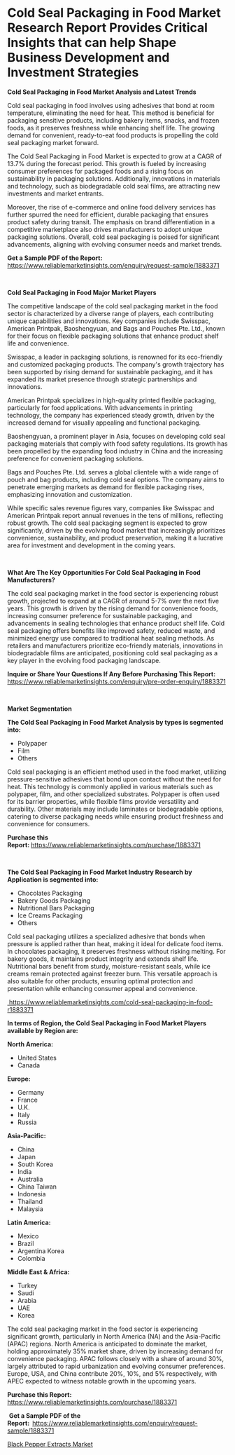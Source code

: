 <p><h1>Cold Seal Packaging in Food Market Research Report Provides Critical Insights that can help Shape Business Development and Investment Strategies</h1></p><p><strong>Cold Seal Packaging in Food Market Analysis and Latest Trends</strong></p>
<p><p>Cold seal packaging in food involves using adhesives that bond at room temperature, eliminating the need for heat. This method is beneficial for packaging sensitive products, including bakery items, snacks, and frozen foods, as it preserves freshness while enhancing shelf life. The growing demand for convenient, ready-to-eat food products is propelling the cold seal packaging market forward.</p><p>The Cold Seal Packaging in Food Market is expected to grow at a CAGR of 13.7% during the forecast period. This growth is fueled by increasing consumer preferences for packaged foods and a rising focus on sustainability in packaging solutions. Additionally, innovations in materials and technology, such as biodegradable cold seal films, are attracting new investments and market entrants. </p><p>Moreover, the rise of e-commerce and online food delivery services has further spurred the need for efficient, durable packaging that ensures product safety during transit. The emphasis on brand differentiation in a competitive marketplace also drives manufacturers to adopt unique packaging solutions. Overall, cold seal packaging is poised for significant advancements, aligning with evolving consumer needs and market trends.</p></p>
<p><strong>Get a Sample PDF of the Report:&nbsp;</strong> <a href="https://www.reliablemarketinsights.com/enquiry/request-sample/1883371?utm_campaign=2179&utm_medium=2&utm_source=Github&utm_content=ia&utm_term=03042025&utm_id=cold-seal-packaging-in-food">https://www.reliablemarketinsights.com/enquiry/request-sample/1883371</a></p>
<p>&nbsp;</p>
<p><strong>Cold Seal Packaging in Food Major Market Players</strong></p>
<p><p>The competitive landscape of the cold seal packaging market in the food sector is characterized by a diverse range of players, each contributing unique capabilities and innovations. Key companies include Swisspac, American Printpak, Baoshengyuan, and Bags and Pouches Pte. Ltd., known for their focus on flexible packaging solutions that enhance product shelf life and convenience.</p><p>Swisspac, a leader in packaging solutions, is renowned for its eco-friendly and customized packaging products. The company's growth trajectory has been supported by rising demand for sustainable packaging, and it has expanded its market presence through strategic partnerships and innovations. </p><p>American Printpak specializes in high-quality printed flexible packaging, particularly for food applications. With advancements in printing technology, the company has experienced steady growth, driven by the increased demand for visually appealing and functional packaging.</p><p>Baoshengyuan, a prominent player in Asia, focuses on developing cold seal packaging materials that comply with food safety regulations. Its growth has been propelled by the expanding food industry in China and the increasing preference for convenient packaging solutions.</p><p>Bags and Pouches Pte. Ltd. serves a global clientele with a wide range of pouch and bag products, including cold seal options. The company aims to penetrate emerging markets as demand for flexible packaging rises, emphasizing innovation and customization.</p><p>While specific sales revenue figures vary, companies like Swisspac and American Printpak report annual revenues in the tens of millions, reflecting robust growth. The cold seal packaging segment is expected to grow significantly, driven by the evolving food market that increasingly prioritizes convenience, sustainability, and product preservation, making it a lucrative area for investment and development in the coming years.</p></p>
<p>&nbsp;</p>
<p><strong>What Are The Key Opportunities For Cold Seal Packaging in Food Manufacturers?</strong></p>
<p><p>The cold seal packaging market in the food sector is experiencing robust growth, projected to expand at a CAGR of around 5-7% over the next five years. This growth is driven by the rising demand for convenience foods, increasing consumer preference for sustainable packaging, and advancements in sealing technologies that enhance product shelf life. Cold seal packaging offers benefits like improved safety, reduced waste, and minimized energy use compared to traditional heat sealing methods. As retailers and manufacturers prioritize eco-friendly materials, innovations in biodegradable films are anticipated, positioning cold seal packaging as a key player in the evolving food packaging landscape.</p></p>
<p><strong>Inquire or Share Your Questions If Any Before Purchasing This Report:</strong> <a href="https://www.reliablemarketinsights.com/enquiry/pre-order-enquiry/1883371?utm_campaign=2179&utm_medium=2&utm_source=Github&utm_content=ia&utm_term=03042025&utm_id=cold-seal-packaging-in-food">https://www.reliablemarketinsights.com/enquiry/pre-order-enquiry/1883371</a></p>
<p>&nbsp;</p>
<p><strong>Market Segmentation</strong></p>
<p><strong>The Cold Seal Packaging in Food Market Analysis by types is segmented into:</strong></p>
<p><ul><li>Polypaper</li><li>Film</li><li>Others</li></ul></p>
<p><p>Cold seal packaging is an efficient method used in the food market, utilizing pressure-sensitive adhesives that bond upon contact without the need for heat. This technology is commonly applied in various materials such as polypaper, film, and other specialized substrates. Polypaper is often used for its barrier properties, while flexible films provide versatility and durability. Other materials may include laminates or biodegradable options, catering to diverse packaging needs while ensuring product freshness and convenience for consumers.</p></p>
<p><strong>Purchase this Report:&nbsp;</strong><a href="https://www.reliablemarketinsights.com/purchase/1883371?utm_campaign=2179&utm_medium=2&utm_source=Github&utm_content=ia&utm_term=03042025&utm_id=cold-seal-packaging-in-food">https://www.reliablemarketinsights.com/purchase/1883371</a></p>
<p>&nbsp;</p>
<p><strong>The Cold Seal Packaging in Food Market Industry Research by Application is segmented into:</strong></p>
<p><ul><li>Chocolates Packaging</li><li>Bakery Goods Packaging</li><li>Nutritional Bars Packaging</li><li>Ice Creams Packaging</li><li>Others</li></ul></p>
<p><p>Cold seal packaging utilizes a specialized adhesive that bonds when pressure is applied rather than heat, making it ideal for delicate food items. In chocolates packaging, it preserves freshness without risking melting. For bakery goods, it maintains product integrity and extends shelf life. Nutritional bars benefit from sturdy, moisture-resistant seals, while ice creams remain protected against freezer burn. This versatile approach is also suitable for other products, ensuring optimal protection and presentation while enhancing consumer appeal and convenience.</p></p>
<p><a href="https://www.reliablemarketinsights.com/cold-seal-packaging-in-food-r1883371?utm_campaign=2179&utm_medium=2&utm_source=Github&utm_content=ia&utm_term=03042025&utm_id=cold-seal-packaging-in-food">&nbsp;https://www.reliablemarketinsights.com/cold-seal-packaging-in-food-r1883371</a></p>
<p><strong>In terms of Region, the Cold Seal Packaging in Food Market Players available by Region are:</strong></p>
<p>
    <p> <strong> North America: </strong>
        <ul>
            <li>United States</li>
            <li>Canada</li>
        </ul>
        </p> 
    <p> <strong> Europe: </strong>
        <ul>
            <li>Germany</li>
            <li>France</li>
            <li>U.K.</li>
            <li>Italy</li>
            <li>Russia</li>
        </ul>
        </p> 
    <p> <strong> Asia-Pacific: </strong>
        <ul>
            <li>China</li>
            <li>Japan</li>
            <li>South Korea</li>
            <li>India</li>
            <li>Australia</li>
            <li>China Taiwan</li>
            <li>Indonesia</li>
            <li>Thailand</li>
            <li>Malaysia</li>
        </ul>
        </p> 
    <p> <strong> Latin America: </strong>
        <ul>
            <li>Mexico</li>
            <li>Brazil</li>
            <li>Argentina Korea</li>
            <li>Colombia</li>
        </ul>
        </p> 
    <p> <strong> Middle East & Africa: </strong>
        <ul>
            <li>Turkey</li>
            <li>Saudi</li>
            <li>Arabia</li>
            <li>UAE</li>
            <li>Korea</li>
        </ul>
    </p>
    </p>
<p><p>The cold seal packaging market in the food sector is experiencing significant growth, particularly in North America (NA) and the Asia-Pacific (APAC) regions. North America is anticipated to dominate the market, holding approximately 35% market share, driven by increasing demand for convenience packaging. APAC follows closely with a share of around 30%, largely attributed to rapid urbanization and evolving consumer preferences. Europe, USA, and China contribute 20%, 10%, and 5% respectively, with APEC expected to witness notable growth in the upcoming years.</p></p>
<p><strong>Purchase this Report: </strong><a href="https://www.reliablemarketinsights.com/purchase/1883371?utm_campaign=2179&utm_medium=2&utm_source=Github&utm_content=ia&utm_term=03042025&utm_id=cold-seal-packaging-in-food">https://www.reliablemarketinsights.com/purchase/1883371</a></p>
<p>&nbsp;<strong>Get a Sample PDF of the Report:&nbsp;&nbsp;</strong><a href="https://www.reliablemarketinsights.com/enquiry/request-sample/1883371?utm_campaign=2179&utm_medium=2&utm_source=Github&utm_content=ia&utm_term=03042025&utm_id=cold-seal-packaging-in-food">https://www.reliablemarketinsights.com/enquiry/request-sample/1883371</a></p>
<p><strong></strong></p>
<p><p><a href="https://github.com/gerdabatiskzv9/Market-Research-Report-List-1/blob/main/black-pepper-extracts-market.md?utm_campaign=2179&utm_medium=2&utm_source=Github&utm_content=ia&utm_term=03042025&utm_id=cold-seal-packaging-in-food">Black Pepper Extracts Market</a></p></p>